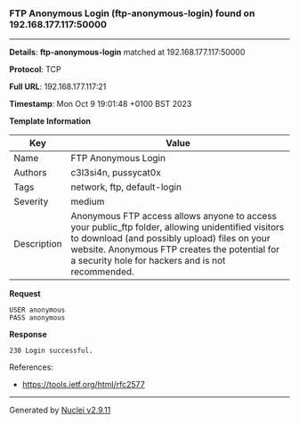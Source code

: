 ### FTP Anonymous Login (ftp-anonymous-login) found on 192.168.177.117:50000

----
**Details**: **ftp-anonymous-login** matched at 192.168.177.117:50000

**Protocol**: TCP

**Full URL**: 192.168.177.117:21

**Timestamp**: Mon Oct 9 19:01:48 +0100 BST 2023

**Template Information**

| Key | Value |
| --- | --- |
| Name | FTP Anonymous Login |
| Authors | c3l3si4n, pussycat0x |
| Tags | network, ftp, default-login |
| Severity | medium |
| Description | Anonymous FTP access allows anyone to access your public_ftp folder, allowing unidentified visitors to download (and possibly upload) files on your website. Anonymous FTP creates the potential for a security hole for hackers and is not recommended.<br> |

**Request**
```http
USER anonymous
PASS anonymous

```

**Response**
```http
230 Login successful.

```

References: 
- https://tools.ietf.org/html/rfc2577

----

Generated by [Nuclei v2.9.11](https://github.com/projectdiscovery/nuclei)